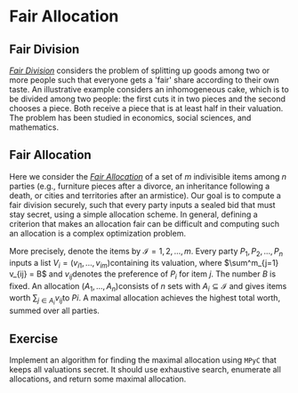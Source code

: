 

# Fair Allocation

## Fair Division

[*Fair Division*](https://en.wikipedia.org/wiki/Fair_division) considers the problem of splitting up goods among two or more people such that everyone gets a 'fair' share according to their own taste. An illustrative example considers an inhomogeneous cake, which is to be divided among two people: the first cuts it in two pieces and the second chooses a piece. Both receive a piece that is at least half in their valuation. The problem has been studied in economics, social sciences, and mathematics.

## Fair Allocation

Here we consider the [*Fair Allocation*](https://en.wikipedia.org/wiki/Fair_item_allocation) of a set of $m$ indivisible items among $n$ parties (e.g., furniture pieces after a divorce, an inheritance following a death, or cities and territories after an armistice). Our goal is to compute a fair division securely, such that every party inputs a sealed bid that must stay secret, using a simple allocation scheme. In general, defining a criterion that makes an allocation fair can be difficult and computing such an allocation is a complex optimization problem.

More precisely, denote the items by $\mathcal{I} = {1, 2,..., m}$​. Every party $P_1, P_2, \ldots, P_n$​ inputs a list $V_i = (v_{i1}, ..., v_{im})$​ containing its valuation, where $\sum^m_{j=1} v_{ij} = B$​ and $v_{ij}$​ denotes the preference of $P_i$​ for item $j$​. The number $B$​ is fixed. An allocation $(A_1, ..., A_n)$​ consists of $n$​ sets with $A_i ⊆ \mathcal{I}$​ and gives items worth $\sum_{j∈A_i} v_{ij}$​ to $P i$​. A maximal allocation achieves the highest total worth, summed over all parties.

## Exercise

Implement an algorithm for finding the maximal allocation using `MPyC` that keeps all valuations secret. It should use exhaustive search, enumerate all allocations, and return some maximal allocation.

